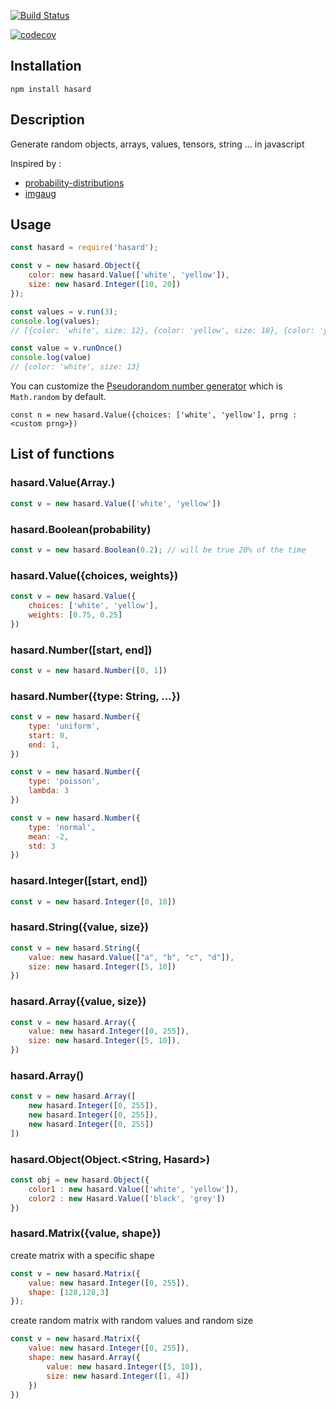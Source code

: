 [![Build Status](https://travis-ci.org/piercus/sometimes.svg?branch=master)](https://travis-ci.org/piercus/hasard)

[![codecov](https://codecov.io/gh/piercus/sometimes/branch/master/graph/badge.svg)](https://codecov.io/gh/piercus/hasard)

## Installation

```
npm install hasard
```

## Description

Generate random objects, arrays, values, tensors, string ... in javascript

Inspired by :
* [probability-distributions](https://github.com/Mattasher/probability-distributions)
* [imgaug](https://github.com/aleju/imgaug)

## Usage

```javascript
const hasard = require('hasard');

const v = new hasard.Object({
	color: new hasard.Value(['white', 'yellow']),
	size: new hasard.Integer([10, 20])
});

const values = v.run(3);
console.log(values);
// [{color: 'white', size: 12}, {color: 'yellow', size: 18}, {color: 'yellow', size: 17}]

const value = v.runOnce()
console.log(value)
// {color: 'white', size: 13}

```

You can customize the [Pseudorandom number generator](https://en.wikipedia.org/wiki/Pseudorandom_number_generator) which is `Math.random` by default.

```
const n = new hasard.Value({choices: ['white', 'yellow'], prng : <custom prng>})
```

## List of functions


### hasard.Value(Array.<Choice>)

```javascript
const v = new hasard.Value(['white', 'yellow'])
```

### hasard.Boolean(probability)

```javascript
const v = new hasard.Boolean(0.2); // will be true 20% of the time
```
### hasard.Value({choices, weights})

```javascript
const v = new hasard.Value({
	choices: ['white', 'yellow'],
	weights: [0.75, 0.25]
})
```

### hasard.Number([start, end])

```javascript
const v = new hasard.Number([0, 1])
```
### hasard.Number({type: String, ...})

```javascript
const v = new hasard.Number({
	type: 'uniform',
	start: 0,
	end: 1,
})
```

```javascript
const v = new hasard.Number({
	type: 'poisson',
	lambda: 3
})
```

```javascript
const v = new hasard.Number({
	type: 'normal',
	mean: -2,
	std: 3
})
```

### hasard.Integer([start, end])

```javascript
const v = new hasard.Integer([0, 10])

```
### hasard.String({value, size})

```javascript
const v = new hasard.String({
	value: new hasard.Value(["a", "b", "c", "d"]),
	size: new hasard.Integer([5, 10])
})
```

### hasard.Array({value, size})

```javascript
const v = new hasard.Array({
	value: new hasard.Integer([0, 255]),
	size: new hasard.Integer([5, 10]),
})
```

### hasard.Array(<Hasard>)

```javascript
const v = new hasard.Array([
	new hasard.Integer([0, 255]),
	new hasard.Integer([0, 255]),
	new hasard.Integer([0, 255])
])
```
### hasard.Object(Object.<String, Hasard>)

```javascript
const obj = new hasard.Object({
	color1 : new hasard.Value(['white', 'yellow']),
	color2 : new Hasard.Value(['black', 'grey'])
})
```

### hasard.Matrix({value, shape})

create matrix with a specific shape

```javascript
const v = new hasard.Matrix({
	value: new hasard.Integer([0, 255]),
	shape: [128,128,3]
});
```

create random matrix with random values and random size

```javascript
const v = new hasard.Matrix({
	value: new hasard.Integer([0, 255]),
	shape: new hasard.Array({
		value: new hasard.Integer([5, 10]),
		size: new hasard.Integer([1, 4])
	})
})
```